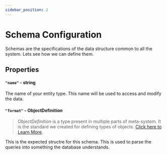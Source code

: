 ```yaml
---
sidebar_position: 2
---
```

# Schema Configuration
Schemas are the specifications of the data structure common to all the system. Lets see how we can define them.

## Properties
#### **`"name"` - string**
The name of your entity type. This name will be used to access and modify the data.

#### **`"format"` - ObjectDefinition**
> *ObjectDefinition* is a type present in multiple parts of meta-system. It is the standard we created for defining types of objects. [Click here to Learn More](./object-definition).

This is the expected structre for this schema. This is used to parse the queries into something the database understands.
